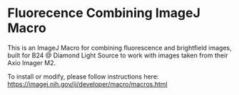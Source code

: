 # Fluorecence Combining ImageJ Macro

This is an ImageJ Macro for combining fluorescence and brightfield images, built for B24 @ Diamond Light Source to work with images taken from their Axio Imager M2.

To install or modify, please follow instructions here:
https://imagej.nih.gov/ij/developer/macro/macros.html
